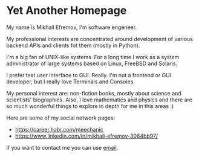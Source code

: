 # Yet Another Homepage

My name is Mikhail Efremov, I'm software engeneer.

My professional interests are concentrated around development of various backend APIs and clients fot them (mostly in Python).

I'm a big fan of UNIX-like systems. For a long time I work as a system administrator of large systems based on Linux, FreeBSD and Solaris.

I prefer text user interface to GUI. Really. I'm not a frontend or GUI developer, but I really love Terminals and Consoles.

My personal interest are: non-fiction books, mostly about science and scientists' biographies.
Also, I love mathematics and physics and there are so much wonderful things to explore in depth for me in this areas :)

Here are some of my social network pages:
  * https://career.habr.com/meechanic
  * https://www.linkedin.com/in/mikhail-efremov-3064bb97/

If you want to contact me you can use [email](mailto:meechanic.design@gmail.com).
